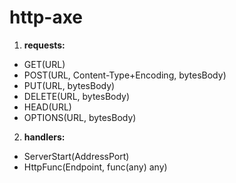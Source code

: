 # http-axe

1. **requests:**
  - GET(URL)
  - POST(URL, Content-Type+Encoding, bytesBody)
  - PUT(URL, bytesBody)
  - DELETE(URL, bytesBody)
  - HEAD(URL)
  - OPTIONS(URL, bytesBody)

2. **handlers:**
  - ServerStart(AddressPort)
  - HttpFunc(Endpoint, func(any) any)
